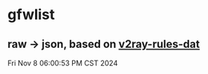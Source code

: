 # gfwlist
## raw -> json, based on [v2ray-rules-dat](https://github.com/Loyalsoldier/v2ray-rules-dat)
Fri Nov  8 06:00:53 PM CST 2024

